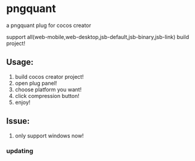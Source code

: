 # pngquant
a pngquant plug for cocos creator

support all(web-mobile,web-desktop,jsb-default,jsb-binary,jsb-link) build project!

## Usage:
1. build cocos creator project!
2. open plug panel!
3. choose platform you want!
4. click compression button!
5. enjoy!

## Issue:
1. only support windows now!

### updating
